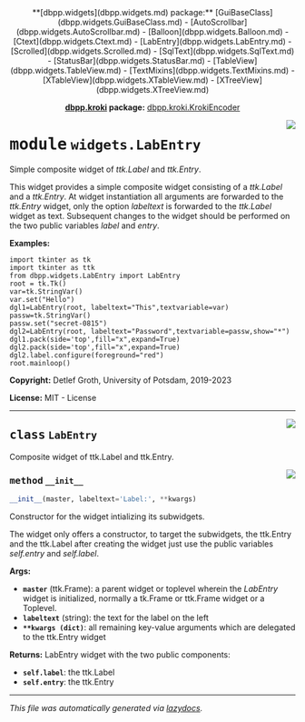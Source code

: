 <center>
**[dbpp.widgets](dbpp.widgets.md) package:** 
[GuiBaseClass](dbpp.widgets.GuiBaseClass.md) -
[AutoScrollbar](dbpp.widgets.AutoScrollbar.md) -
[Balloon](dbpp.widgets.Balloon.md) -
[Ctext](dbpp.widgets.Ctext.md) -
[LabEntry](dbpp.widgets.LabEntry.md) -
[Scrolled](dbpp.widgets.Scrolled.md) -
[SqlText](dbpp.widgets.SqlText.md) -
[StatusBar](dbpp.widgets.StatusBar.md) -
[TableView](dbpp.widgets.TableView.md) -
[TextMixins](dbpp.widgets.TextMixins.md) -
[XTableView](dbpp.widgets.XTableView.md) -
[XTreeView](dbpp.widgets.XTreeView.md) 

**[dbpp.kroki](dbpp.kroki.md) package:** 
[dbpp.kroki.KrokiEncoder](dbpp.kroki.KrokiEncoder.md)
</center>

<!-- markdownlint-disable -->

<a href="../dbpp/widgets/LabEntry.py#L0"><img align="right" style="float:right;" src="https://img.shields.io/badge/-source-cccccc?style=flat-square" /></a>

# <kbd>module</kbd> `widgets.LabEntry`
Simple composite widget of *ttk.Label* and *ttk.Entry*. 

This widget provides a simple composite widget consisting of a  *ttk.Label* and a *ttk.Entry*. At widget instantiation all arguments are forwarded to the *ttk.Entry* widget, only the option *labeltext* is forwarded to the *ttk.Label* widget as text. Subsequent changes to the widget should be performed on the  two public variables *label* and *entry*.  



**Examples:**
 

```
import tkinter as tk
import tkinter as ttk 
from dbpp.widgets.LabEntry import LabEntry
root = tk.Tk()
var=tk.StringVar()
var.set("Hello")
dgl1=LabEntry(root, labeltext="This",textvariable=var)
passw=tk.StringVar()
passw.set("secret-0815")
dgl2=LabEntry(root, labeltext="Password",textvariable=passw,show="*")  
dgl1.pack(side='top',fill="x",expand=True)
dgl2.pack(side='top',fill="x",expand=True)  
dgl2.label.configure(foreground="red")
root.mainloop()
``` 

**Copyright:** Detlef Groth, University of Potsdam, 2019-2023 

**License:** MIT - License 



---

<a href="../dbpp/widgets/LabEntry.py#L47"><img align="right" style="float:right;" src="https://img.shields.io/badge/-source-cccccc?style=flat-square" /></a>

## <kbd>class</kbd> `LabEntry`
Composite widget of ttk.Label and ttk.Entry. 

<a href="../dbpp/widgets/LabEntry.py#L49"><img align="right" style="float:right;" src="https://img.shields.io/badge/-source-cccccc?style=flat-square" /></a>

### <kbd>method</kbd> `__init__`

```python
__init__(master, labeltext='Label:', **kwargs)
```

Constructor for the widget intializing its subwidgets. 

The widget only offers a constructor, to target the subwidgets, the ttk.Entry and the ttk.Label after creating the widget just use the public variables *self.entry* and *self.label*. 



**Args:**
 
 - <b>`master`</b> (ttk.Frame):  a parent widget or toplevel wherein the *LabEntry* widget is initialized, normally a tk.Frame or ttk.Frame widget or a Toplevel.  
 - <b>`labeltext`</b> (string):  the text for the label on the left 
 - <b>`**kwargs (dict)`</b>:  all remaining key-value arguments which are delegated to the ttk.Entry widget 



**Returns:**
 LabEntry widget with the two public components: 


 - <b>`self.label`</b>:  the ttk.Label 
 - <b>`self.entry`</b>:  the ttk.Entry 







---

_This file was automatically generated via [lazydocs](https://github.com/ml-tooling/lazydocs)._
